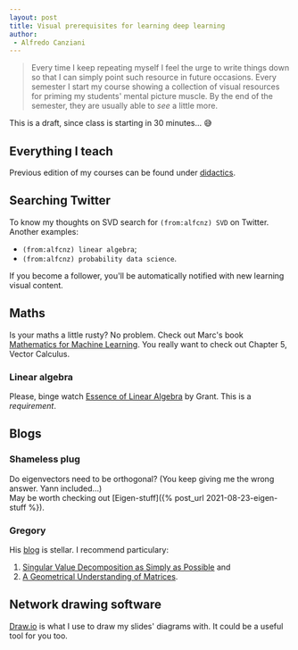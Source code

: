 ```yaml
---
layout: post
title: Visual prerequisites for learning deep learning
author:
 - Alfredo Canziani
---
```


> Every time I keep repeating myself I feel the urge to write things down so that I can simply point such resource in future occasions.
> Every semester I start my course showing a collection of visual resources for priming my students' mental picture muscle.
> By the end of the semester, they are usually able to *see* a little more.

This is a draft, since class is starting in 30 minutes… 😅


## Everything I teach

Previous edition of my courses can be found under [didactics](didactics).


## Searching Twitter

To know my thoughts on SVD search for `(from:alfcnz) SVD` on Twitter.\
Another examples:
 - `(from:alfcnz) linear algebra`;
 - `(from:alfcnz) probability data science`.

If you become a follower, you'll be automatically notified with new learning visual content.


## Maths

Is your maths a little rusty?
No problem.
Check out Marc's book [Mathematics for Machine Learning](https://mml-book.github.io/).
You really want to check out Chapter 5, Vector Calculus.


### Linear algebra

Please, binge watch [Essence of Linear Algebra](https://youtube.com/playlist?list=PLZHQObOWTQDPD3MizzM2xVFitgF8hE_ab&si=AdcNsCBGyU0nNLKh) by Grant.
This is a *requirement*.


## Blogs


### Shameless plug

Do eigenvectors need to be orthogonal?
(You keep giving me the wrong answer. Yann included…)\
May be worth checking out [Eigen-stuff]({% post_url 2021-08-23-eigen-stuff %}).


### Gregory

His [blog](https://gregorygundersen.com/blog/) is stellar.
I recommend particulary:

 1. [Singular Value Decomposition as Simply as Possible](https://gregorygundersen.com/blog/2018/12/10/svd/) and
 2. [A Geometrical Understanding of Matrices](https://gregorygundersen.com/blog/2018/10/24/matrices/).


## Network drawing software

[Draw.io](https://draw.io/) is what I use to draw my slides' diagrams with.
It could be a useful tool for you too.